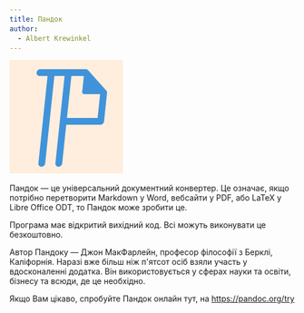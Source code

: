 ```yaml
---
title: Пандок
author:
  - Albert Krewinkel
---
```


![Pandoc-logo](img/pandoc.svg)

Пандок — це універсальний документний конвертер.
Це означає, якщо потрібно перетворити Markdown у Word, вебсайти у PDF, або LaTeX у Libre Office ODT, то
Пандок може зробити це.

Програма має відкритий вихідний код. Всі можуть виконувати це безкоштовно.

Автор Пандоку — Джон МакФарлейн, професор філософії з Берклі, Каліфорнія. Наразі вже більш ніж п'ятсот осіб взяли участь у вдосконаленні додатка. Він використовується у сферах науки та освіти, бізнесу та всюди, де це необхідно.

Якщо Вам цікаво, спробуйте Пандок онлайн тут, на https://pandoc.org/try
